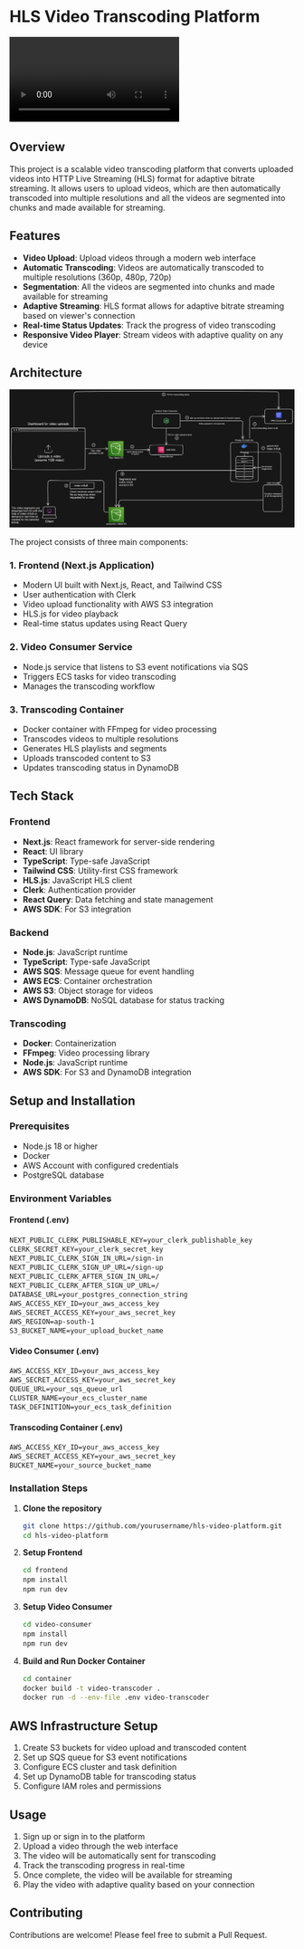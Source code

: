 # HLS Video Transcoding Platform

![Demo Video](HLS-demo-video.mp4)

## Overview

This project is a scalable video transcoding platform that converts uploaded videos into HTTP Live Streaming (HLS) format for adaptive bitrate streaming. It allows users to upload videos, which are then automatically transcoded into multiple resolutions and all the videos are segmented into chunks and made available for streaming.

## Features

- **Video Upload**: Upload videos through a modern web interface
- **Automatic Transcoding**: Videos are automatically transcoded to multiple resolutions (360p, 480p, 720p)
- **Segmentation**: All the videos are segmented into chunks and made available for streaming
- **Adaptive Streaming**: HLS format allows for adaptive bitrate streaming based on viewer's connection
- **Real-time Status Updates**: Track the progress of video transcoding
- **Responsive Video Player**: Stream videos with adaptive quality on any device

## Architecture

![Architecture](architecture-diagram.png)

The project consists of three main components:

### 1. Frontend (Next.js Application)
- Modern UI built with Next.js, React, and Tailwind CSS
- User authentication with Clerk
- Video upload functionality with AWS S3 integration
- HLS.js for video playback
- Real-time status updates using React Query

### 2. Video Consumer Service
- Node.js service that listens to S3 event notifications via SQS
- Triggers ECS tasks for video transcoding
- Manages the transcoding workflow

### 3. Transcoding Container
- Docker container with FFmpeg for video processing
- Transcodes videos to multiple resolutions
- Generates HLS playlists and segments
- Uploads transcoded content to S3
- Updates transcoding status in DynamoDB

## Tech Stack

### Frontend
- **Next.js**: React framework for server-side rendering
- **React**: UI library
- **TypeScript**: Type-safe JavaScript
- **Tailwind CSS**: Utility-first CSS framework
- **HLS.js**: JavaScript HLS client
- **Clerk**: Authentication provider
- **React Query**: Data fetching and state management
- **AWS SDK**: For S3 integration

### Backend
- **Node.js**: JavaScript runtime
- **TypeScript**: Type-safe JavaScript
- **AWS SQS**: Message queue for event handling
- **AWS ECS**: Container orchestration
- **AWS S3**: Object storage for videos
- **AWS DynamoDB**: NoSQL database for status tracking

### Transcoding
- **Docker**: Containerization
- **FFmpeg**: Video processing library
- **Node.js**: JavaScript runtime
- **AWS SDK**: For S3 and DynamoDB integration

## Setup and Installation

### Prerequisites
- Node.js 18 or higher
- Docker
- AWS Account with configured credentials
- PostgreSQL database

### Environment Variables

#### Frontend (.env)
```
NEXT_PUBLIC_CLERK_PUBLISHABLE_KEY=your_clerk_publishable_key
CLERK_SECRET_KEY=your_clerk_secret_key
NEXT_PUBLIC_CLERK_SIGN_IN_URL=/sign-in
NEXT_PUBLIC_CLERK_SIGN_UP_URL=/sign-up
NEXT_PUBLIC_CLERK_AFTER_SIGN_IN_URL=/
NEXT_PUBLIC_CLERK_AFTER_SIGN_UP_URL=/
DATABASE_URL=your_postgres_connection_string
AWS_ACCESS_KEY_ID=your_aws_access_key
AWS_SECRET_ACCESS_KEY=your_aws_secret_key
AWS_REGION=ap-south-1
S3_BUCKET_NAME=your_upload_bucket_name
```

#### Video Consumer (.env)
```
AWS_ACCESS_KEY_ID=your_aws_access_key
AWS_SECRET_ACCESS_KEY=your_aws_secret_key
QUEUE_URL=your_sqs_queue_url
CLUSTER_NAME=your_ecs_cluster_name
TASK_DEFINITION=your_ecs_task_definition
```

#### Transcoding Container (.env)
```
AWS_ACCESS_KEY_ID=your_aws_access_key
AWS_SECRET_ACCESS_KEY=your_aws_secret_key
BUCKET_NAME=your_source_bucket_name
```

### Installation Steps

1. **Clone the repository**
   ```bash
   git clone https://github.com/yourusername/hls-video-platform.git
   cd hls-video-platform
   ```

2. **Setup Frontend**
   ```bash
   cd frontend
   npm install
   npm run dev
   ```

3. **Setup Video Consumer**
   ```bash
   cd video-consumer
   npm install
   npm run dev
   ```

4. **Build and Run Docker Container**
   ```bash
   cd container
   docker build -t video-transcoder .
   docker run -d --env-file .env video-transcoder
   ```

## AWS Infrastructure Setup

1. Create S3 buckets for video upload and transcoded content
2. Set up SQS queue for S3 event notifications
3. Configure ECS cluster and task definition
4. Set up DynamoDB table for transcoding status
5. Configure IAM roles and permissions

## Usage

1. Sign up or sign in to the platform
2. Upload a video through the web interface
3. The video will be automatically sent for transcoding
4. Track the transcoding progress in real-time
5. Once complete, the video will be available for streaming
6. Play the video with adaptive quality based on your connection

## Contributing

Contributions are welcome! Please feel free to submit a Pull Request.
